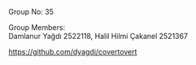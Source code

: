 Group No:  35

Group Members:   
Damlanur Yağdı 2522118,
Halil Hilmi Çakanel 2521367

https://github.com/dyagdi/covertovert
